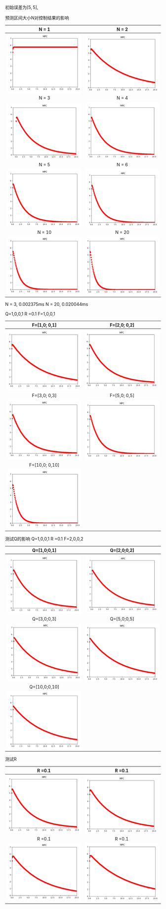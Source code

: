 初始误差为$[5,5]$,

预测区间大小N对控制结果的影响

|                            N = 1                             |                            N = 2                             |
| :----------------------------------------------------------: | :----------------------------------------------------------: |
| <img src="./images/2022-02-06 16-24-10 的屏幕截图.png" alt="2022-02-06 16-24-10 的屏幕截图" style="zoom:50%;" /> | <img src="./images/2022-02-06 16-23-31 的屏幕截图.png" alt="2022-02-06 16-23-31 的屏幕截图" style="zoom:50%;" /> |
|                            N = 3                             |                            N = 4                             |
| <img src="./images/2022-02-06 16-16-58 的屏幕截图.png" alt="2022-02-06 16-16-58 的屏幕截图" style="zoom:50%;" /> | <img src="./images/2022-02-06 16-17-31 的屏幕截图.png" alt="2022-02-06 16-17-31 的屏幕截图" style="zoom:50%;" /> |
|                            N = 5                             |                            N = 6                             |
| <img src="./images/2022-02-06 16-18-44 的屏幕截图.png" alt="2022-02-06 16-18-44 的屏幕截图" style="zoom:50%;" /> | <img src="./images/2022-02-06 16-19-25 的屏幕截图.png" alt="2022-02-06 16-19-25 的屏幕截图" style="zoom:50%;" /> |
|                            N = 10                            |                            N = 20                            |
| <img src="./images/2022-02-06 16-20-08 的屏幕截图.png" alt="2022-02-06 16-20-08 的屏幕截图" style="zoom:50%;" /> | <img src="./images/2022-02-06 16-20-52 的屏幕截图.png" alt="2022-02-06 16-20-52 的屏幕截图" style="zoom:50%;" /> |



N = 3, 0.002375ms   N = 20, 0.020044ms



Q=1,0,0,1   R =0.1  F=1,0,0,1

|                         F=[1,0; 0,1]                         |                         F=[2,0; 0,2]                         |
| :----------------------------------------------------------: | :----------------------------------------------------------: |
| <img src="./images/2022-02-06 16-26-53 的屏幕截图.png" alt="2022-02-06 16-26-53 的屏幕截图" style="zoom:50%;" /> | <img src="./images/2022-02-06 16-27-39 的屏幕截图.png" alt="2022-02-06 16-27-39 的屏幕截图" style="zoom:50%;" /> |
|                         F=[3,0; 0,3]                         |                         F=[5,0; 0,5]                         |
| <img src="./images/2022-02-06 16-28-31 的屏幕截图.png" alt="2022-02-06 16-28-31 的屏幕截图" style="zoom:50%;" /> | <img src="./images/2022-02-06 16-29-22 的屏幕截图.png" alt="2022-02-06 16-29-22 的屏幕截图" style="zoom:50%;" /> |
|                        F=[10,0; 0,10]                        |                                                              |
| <img src="./images/2022-02-06 16-30-06 的屏幕截图.png" alt="2022-02-06 16-30-06 的屏幕截图" style="zoom:50%;" /> |                                                              |



测试Q的影响 Q=1,0,0,1   R =0.1  F=2,0,0,2

|                         Q=[1,0;0,1]                          |                         Q=[2,0;0,2]                          |
| :----------------------------------------------------------: | :----------------------------------------------------------: |
| <img src="./images/2022-02-06 16-33-56 的屏幕截图.png" alt="2022-02-06 16-33-56 的屏幕截图" style="zoom:50%;" /> | <img src="./images/2022-02-06 16-34-59 的屏幕截图.png" alt="2022-02-06 16-34-59 的屏幕截图" style="zoom:50%;" /> |
|                         Q=[3,0;0,3]                          |                         Q=[5,0;0,5]                          |
| <img src="./images/2022-02-06 16-35-41 的屏幕截图.png" alt="2022-02-06 16-35-41 的屏幕截图" style="zoom:50%;" /> | <img src="./images/2022-02-06 16-36-34 的屏幕截图.png" alt="2022-02-06 16-36-34 的屏幕截图" style="zoom:50%;" /> |
|                        Q=[10,0;0,10]                         |                                                              |
| <img src="./images/2022-02-06 16-39-52 的屏幕截图.png" alt="2022-02-06 16-39-52 的屏幕截图" style="zoom:50%;" /> |                                                              |



测试R

|                            R =0.1                            |                            R =0.1                            |
| :----------------------------------------------------------: | :----------------------------------------------------------: |
| <img src="./images/2022-02-06 16-41-09 的屏幕截图.png" alt="2022-02-06 16-41-09 的屏幕截图" style="zoom:50%;" /> | <img src="./images/2022-02-06 16-44-17 的屏幕截图.png" alt="2022-02-06 16-44-17 的屏幕截图" style="zoom:50%;" /> |
|                            R =0.1                            |                            R =0.1                            |
| <img src="./images/2022-02-06 16-44-51 的屏幕截图.png" alt="2022-02-06 16-44-51 的屏幕截图" style="zoom:50%;" /> | <img src="./images/2022-02-06 16-45-44 的屏幕截图.png" alt="2022-02-06 16-45-44 的屏幕截图" style="zoom:50%;" /> |

